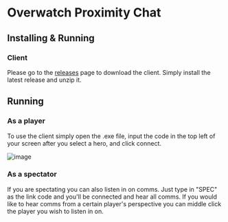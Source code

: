 # Overwatch Proximity Chat

## Installing & Running

### Client

Please go to the [releases](https://github.com/Coathar/OverwatchProximityChat/releases) page to download the client. Simply install the latest release and unzip it.

## Running

### As a player

To use the client simply open the .exe file, input the code in the top left of your screen after you select a hero, and click connect.

![image](https://github.com/Coathar/OverwatchProximityChat/assets/16760243/5ab1dead-1924-47b8-8cd9-41cf49063712)

### As a spectator

If you are spectating you can also listen in on comms. Just type in "SPEC" as the link code and you'll be connected and hear all comms. If you would like to hear comms from a certain player's perspective you can middle click the player you wish to listen in on. 
